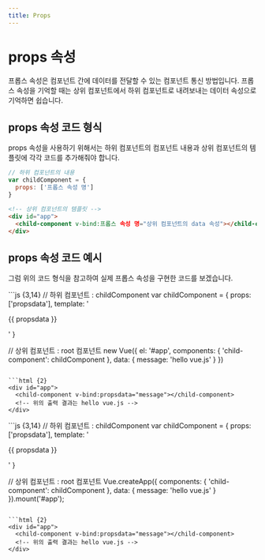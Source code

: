 ```yaml
---
title: Props
---
```


# props 속성

프롭스 속성은 컴포넌트 간에 데이터를 전달할 수 있는 컴포넌트 통신 방법입니다. 프롭스 속성을 기억할 때는 상위 컴포넌트에서 하위 컴포넌트로 내려보내는 데이터 속성으로 기억하면 쉽습니다.

## props 속성 코드 형식

props 속성을 사용하기 위해서는 하위 컴포넌트의 컴포넌트 내용과 상위 컴포넌트의 템플릿에 각각 코드를 추가해줘야 합니다.

```js
// 하위 컴포넌트의 내용
var childComponent = {
  props: ['프롭스 속성 명']
}
```

```html
<!-- 상위 컴포넌트의 템플릿 -->
<div id="app">
  <child-component v-bind:프롭스 속성 명="상위 컴포넌트의 data 속성"></child-component>
</div>
```

## props 속성 코드 예시

그럼 위의 코드 형식을 참고하여 실제 프롭스 속성을 구현한 코드를 보겠습니다.

<code-group>
<code-block title="Vue 2">
```js {3,14}
// 하위 컴포넌트 : childComponent
var childComponent = {
  props: ['propsdata'],
  template: '<p>{{ propsdata }}</p>'
}

// 상위 컴포넌트 : root 컴포넌트
new Vue({
  el: '#app',
  components: {
    'child-component': childComponent
  },
  data: {
    message: 'hello vue.js'
  }
})
```

```html {2}
<div id="app">
  <child-component v-bind:propsdata="message"></child-component>
  <!-- 위의 출력 결과는 hello vue.js -->
</div>
```
</code-block>

<code-block title="Vue 3">
```js {3,14}
// 하위 컴포넌트 : childComponent
var childComponent = {
  props: ['propsdata'],
  template: '<p>{{ propsdata }}</p>'
}

// 상위 컴포넌트 : root 컴포넌트
Vue.createApp({
  components: {
    'child-component': childComponent
  },
  data: {
    message: 'hello vue.js'
  }
}).mount('#app');
```

```html {2}
<div id="app">
  <child-component v-bind:propsdata="message"></child-component>
  <!-- 위의 출력 결과는 hello vue.js -->
</div>
```
</code-block>
</code-group>